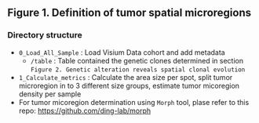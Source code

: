 ## Figure 1. Definition of tumor spatial microregions
### Directory structure
* `0_Load_All_Sample` : Load Visium Data cohort and add metadata
	* `/table` :  Table contained the genetic clones determined in section `Figure 2. Genetic alteration reveals spatial clonal evolution`
* `1_Calculate_metrics` : Calculate the area size per spot, split tumor microregion in to 3 different size groups, estimate tumor micoregion density per sample
* For tumor micoregion determination using `Morph` tool, plase refer to this repo: https://github.com/ding-lab/morph